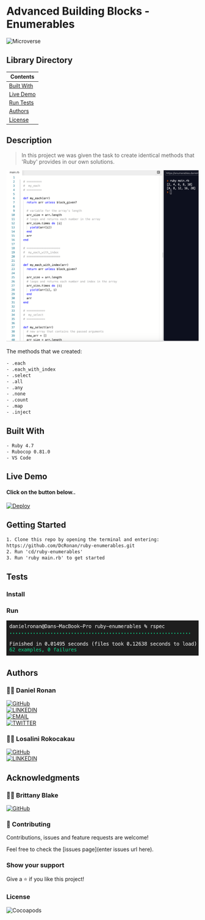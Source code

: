 # Advanced Building Blocks - Enumerables
![Microverse](https://img.shields.io/badge/-Microverse-6F23FF?style=for-the-badge)
## Library Directory
 
| Contents        |
| ------------- |
| [Built With](#built-with) |
| [Live Demo](#live-demo) |
| [Run Tests](#run-tests) |
| [Authors](#authors) | 
| [License](#license) | 

## Description
> In this project we was given the task to create identical methods that 'Ruby' provides in our own solutions.

<img src="./assets/main-sc.png">

The methods that we created: 
```
- .each 
- .each_with_index 
- .select 
- .all 
- .any 
- .none 
- .count
- .map
- .inject
```

## Built With
```
- Ruby 4.7
- Rubocop 0.81.0
- VS Code
```

## Live Demo

#### Click on the button below..

[![Deploy](https://vercel.com/button)](https://repl.it/@DanielRonan1/enumerables#main.rb)

## Getting Started

```
1. Clone this repo by opening the terminal and entering: https://github.com/DcRonan/ruby-enumerables.git
2. Run 'cd/ruby-enumerables'
3. Run 'ruby main.rb' to get started
```

## Tests

### Install


### Run

![img](./assets/passed-sc.png)

## Authors

### 👨‍💻 Daniel Ronan
[![GitHub](https://img.shields.io/badge/-GitHub-000?style=for-the-badge&logo=GitHub&logoColor=white)](https://github.com/DcRonan) <br>
[![LINKEDIN](https://img.shields.io/badge/-LINKEDIN-0077B5?style=for-the-badge&logo=Linkedin&logoColor=white)](https://www.linkedin.com/in/danronan10/) <br>
[![EMAIL](https://img.shields.io/badge/-EMAIL-D14836?style=for-the-badge&logo=Mail.Ru&logoColor=white)](mailto:danielconnorronan@gmail.com) <br>
[![TWITTER](https://img.shields.io/badge/-TWITTER-1DA1F2?style=for-the-badge&logo=Twitter&logoColor=white)](https://twitter.com/dc_ronan)

### 👩‍💻 Losalini Rokocakau

[![GitHub](https://img.shields.io/badge/-GitHub-000?style=for-the-badge&logo=GitHub&logoColor=white)](https://github.com/chelmerrox) <br>
[![LINKEDIN](https://img.shields.io/badge/-LINKEDIN-0077B5?style=for-the-badge&logo=Linkedin&logoColor=white)](https://www.linkedin.com/in/losalini-rokocakau)

## Acknowledgments

### 👩‍💻 Brittany Blake 
[![GitHub](https://img.shields.io/badge/-GitHub-000?style=for-the-badge&logo=GitHub&logoColor=white)](https://github.com/BrittanyBlake)

### 🤝 Contributing

Contributions, issues and feature requests are welcome!

Feel free to check the [issues page](enter issues url here).

### Show your support

Give a ⭐️ if you like this project!

### License

![Cocoapods](https://img.shields.io/cocoapods/l/AFNetworking?color=red&style=for-the-badge)
